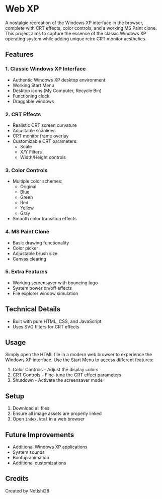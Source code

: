 # Web XP

A nostalgic recreation of the Windows XP interface in the browser, complete with CRT effects, color controls, and a working MS Paint clone. This project aims to capture the essence of the classic Windows XP operating system while adding unique retro CRT monitor aesthetics.

## Features

### 1. Classic Windows XP Interface
- Authentic Windows XP desktop environment
- Working Start Menu
- Desktop icons (My Computer, Recycle Bin)
- Functioning clock
- Draggable windows

### 2. CRT Effects
- Realistic CRT screen curvature
- Adjustable scanlines
- CRT monitor frame overlay
- Customizable CRT parameters:
  - Scale
  - X/Y Filters
  - Width/Height controls

### 3. Color Controls
- Multiple color schemes:
  - Original
  - Blue
  - Green
  - Red
  - Yellow
  - Gray
- Smooth color transition effects

### 4. MS Paint Clone
- Basic drawing functionality
- Color picker
- Adjustable brush size
- Canvas clearing

### 5. Extra Features
- Working screensaver with bouncing logo
- System power on/off effects
- File explorer window simulation

## Technical Details
- Built with pure HTML, CSS, and JavaScript
- Uses SVG filters for CRT effects

## Usage
Simply open the HTML file in a modern web browser to experience the Windows XP interface. Use the Start Menu to access different features:
1. Color Controls - Adjust the display colors
2. CRT Controls - Fine-tune the CRT effect parameters
3. Shutdown - Activate the screensaver mode

## Setup
1. Download all files
2. Ensure all image assets are properly linked
3. Open `index.html` in a web browser

## Future Improvements
- Additional Windows XP applications
- System sounds
- Bootup animation
- Additional customizations

## Credits
Created by NotIshi28
